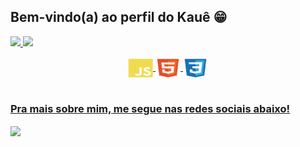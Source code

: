 ## Bem-vindo(a) ao perfil do Kauê 😁

 <div>
   <a href="https://github.com/gKaue">
   <img height="180em" src="https://github-readme-stats.vercel.app/api?username=gKaue&show_icons=true&theme=gruvbox&include_all_commits=true&count_private=true"/>
   <img height="180em" src="https://github-readme-stats.vercel.app/api/top-langs/?username=gKaue&layout=compact&langs_count=6&theme=tokyonight"/>
</div>
    
<div style="display: inline_block" align="center"><br>
  <img align="center" alt="Js" height="30" width="40" src="https://raw.githubusercontent.com/devicons/devicon/master/icons/javascript/javascript-plain.svg">
  <img align="center" alt="HTML" height="30" width="40" src="https://raw.githubusercontent.com/devicons/devicon/master/icons/html5/html5-original.svg">
  <img align="center" alt="CSS" height="30" width="40" src="https://raw.githubusercontent.com/devicons/devicon/master/icons/css3/css3-original.svg">
</div>
 
<br>
 
### Pra mais sobre mim, me segue nas redes sociais abaixo!
 
<div> 
  <a href="https://instagram.com/kue.insta" target="_blank"><img src="https://img.shields.io/badge/-Instagram-%23E4405F?style=for-the-badge&logo=instagram&logoColor=white" target="_blank" align="center"></a>
</div>
